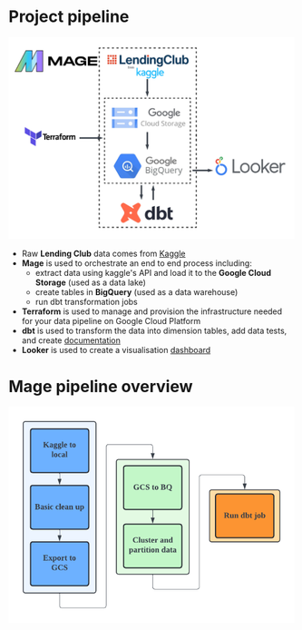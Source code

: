 # Project pipeline

![Project diagram](/project_info/project_diagram.png)

- Raw **Lending Club** data comes from [Kaggle](https://www.kaggle.com/datasets/gabrielsantello/lending-club-loan-preprocessed-dataset)
- **Mage** is used to orchestrate an end to end process including:
  - extract data using kaggle's API and load it to the **Google Cloud Storage** (used as a data lake)
  - create tables in **BigQuery** (used as a data warehouse)
  - run dbt transformation jobs
- **Terraform** is used to manage and provision the infrastructure needed for your data pipeline on Google Cloud Platform
- **dbt** is used to transform the data into dimension tables, add data tests, and create [documentation](https://lending-club-project-dbt-docs.netlify.app/)
- **Looker** is used to create a visualisation [dashboard](https://lookerstudio.google.com/reporting/de05bd99-c678-4088-8abd-fa0974c0da0e)

# Mage pipeline overview

![Mage pipeline overview](/project_info/mage_end_to_end_pipeline_overview.png)

